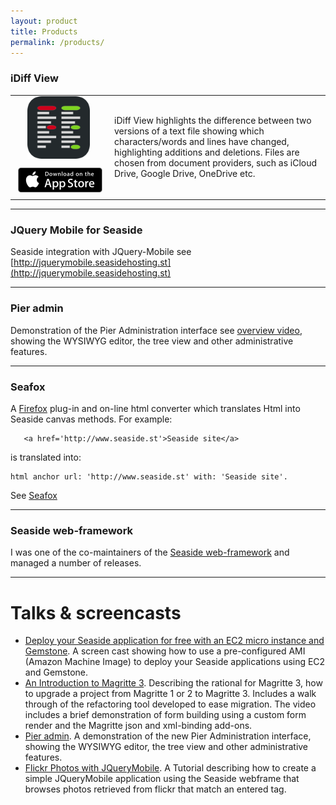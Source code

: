 ```yaml
---
layout: product
title: Products
permalink: /products/
---
```


### iDiff View
<table>
<tr>
<td width="145px"><a href="https://itunes.apple.com/us/app/idiff-view/id1084386974?mt=8"><img src="/images/blog/iDiffView/iDiffViewIcon.svg" style="width:100px;margin-left:20px;"/></a></td>
<td rowspan="2">iDiff View highlights the difference between two versions of a text file showing which characters/words and lines have changed, highlighting additions and deletions. Files are chosen from document providers, such as iCloud Drive, Google Drive, OneDrive etc.</td>
</tr>
<tr><td><a href="https://itunes.apple.com/us/app/idiff-view/id1084386974?mt=8"><img src="/images/apple-marketing-images/App_Store_Badge_US-UK_135x40.svg" style="height:40px;width:135px;margin:5px;"/></a></td>
</tr>
</table>

---

### JQuery Mobile for Seaside

Seaside integration with JQuery-Mobile see [http://jquerymobile.seasidehosting.st](http://jquerymobile.seasidehosting.st)

---

### Pier admin
Demonstration of the Pier Administration interface see [overview video](https://vimeo.com/32749535), showing the WYSIWYG editor, the tree view and other administrative features.

---

### Seafox
A [Firefox](https://www.mozilla.org/en-US/firefox/new/) plug-in and on-line html converter which translates Html into Seaside canvas methods. For example:

```
   <a href='http://www.seaside.st'>Seaside site</a>
```
is translated into:

```smalltalk
html anchor url: 'http://www.seaside.st' with: 'Seaside site'.
```
See [Seafox](http://seafox.seasidehosting.st)

---

### Seaside web-framework
I was one of the co-maintainers of the [Seaside web-framework](seaside.st) and managed a number of releases.

---

# Talks & screencasts

* [Deploy your Seaside application for free with an EC2 micro instance and Gemstone](https://vimeo.com/18375790). A screen cast showing how to use a pre-configured AMI (Amazon Machine Image) to deploy your Seaside applications using EC2 and Gemstone.
* [An Introduction to Magritte 3](https://vimeo.com/37032840).  Describing the rational for Magritte 3, how to upgrade a project from Magritte 1 or 2 to Magritte 3. Includes a walk through of the refactoring tool developed to ease migration. The video includes a brief demonstration of form building using a custom form render and the Magritte json and xml-binding add-ons.
* [Pier admin](https://vimeo.com/32749535). A demonstration of the new Pier Administration interface, showing the WYSIWYG editor, the tree view and other administrative features.
* [Flickr Photos with JQueryMobile](https://vimeo.com/31600152). A Tutorial describing how to create a simple JQueryMobile application using the Seaside webframe that browses photos retrieved from flickr that match an entered tag.
